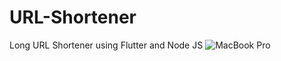 # URL-Shortener

Long URL Shortener using Flutter and Node JS
![MacBook Pro](https://user-images.githubusercontent.com/62848565/137064006-beab437c-2a59-453b-aa6f-e2106e645d5e.png)
